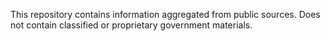 This repository contains information aggregated from public sources.
Does not contain classified or proprietary government materials.
